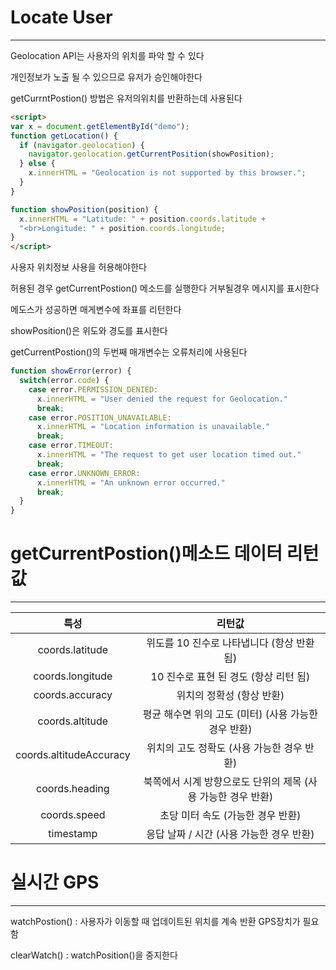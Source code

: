 # Locate User
-----------------
Geolocation API는 사용자의 위치를 파악 할 수 있다

개인정보가 노출 될 수 있으므로 유저가 승인해야한다

getCurrntPostion() 방법은 유저의위치를 반환하는데 사용된다

```html
<script>
var x = document.getElementById("demo");
function getLocation() {
  if (navigator.geolocation) {
    navigator.geolocation.getCurrentPosition(showPosition);
  } else {
    x.innerHTML = "Geolocation is not supported by this browser.";
  }
}

function showPosition(position) {
  x.innerHTML = "Latitude: " + position.coords.latitude +
  "<br>Longitude: " + position.coords.longitude;
}
</script>
```
사용자 위치정보 사용을 허용해야한다

허용된 경우 getCurrentPostion() 메소드를 실행한다 거부될경우 메시지를 표시한다

메도스가 성공하면 매게변수에 좌표를 리턴한다

showPosition()은 위도와 경도를 표시한다

getCurrentPostion()의 두번째 매개변수는 오류처리에 사용된다

```js
function showError(error) {
  switch(error.code) {
    case error.PERMISSION_DENIED:
      x.innerHTML = "User denied the request for Geolocation."
      break;
    case error.POSITION_UNAVAILABLE:
      x.innerHTML = "Location information is unavailable."
      break;
    case error.TIMEOUT:
      x.innerHTML = "The request to get user location timed out."
      break;
    case error.UNKNOWN_ERROR:
      x.innerHTML = "An unknown error occurred."
      break;
  }
}

```

# getCurrentPostion()메소드 데이터 리턴값
----------------------
|특성|리턴값|
|:-:|:-:|
|coords.latitude |위도를 10 진수로 나타냅니다 (항상 반환 됨)|
|coords.longitude |10 진수로 표현 된 경도 (항상 리턴 됨)|
|coords.accuracy|위치의 정확성 (항상 반환)|
|coords.altitude |평균 해수면 위의 고도 (미터) (사용 가능한 경우 반환)|
|coords.altitudeAccuracy |위치의 고도 정확도 (사용 가능한 경우 반환)|
|coords.heading| 북쪽에서 시계 방향으로도 단위의 제목 (사용 가능한 경우 반환)|
|coords.speed |초당 미터 속도 (가능한 경우 반환)|
|timestamp| 응답 날짜 / 시간 (사용 가능한 경우 반환)|

# 실시간 GPS
----------------

watchPostion() :  사용자가 이동할 때 업데이트된 위치를 계속 반환 GPS장치가 필요함

clearWatch() : watchPosition()을 중지한다

